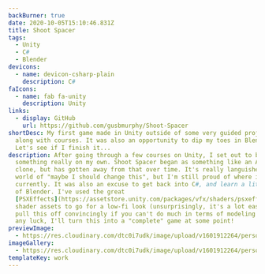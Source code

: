 ```yaml
---
backBurner: true
date: 2020-10-05T15:10:46.831Z
title: Shoot Spacer
tags:
  - Unity
  - C#
  - Blender
devicons:
  - name: devicon-csharp-plain
    description: C#
faIcons:
  - name: fab fa-unity
    description: Unity
links:
  - display: GitHub
    url: https://github.com/gusbmurphy/Shoot-Spacer
shortDesc: My first game made in Unity outside of some very guided projects
  along with courses. It was also an opportunity to dip my toes in Blender!
  Let's see if I finish it...
description: After going through a few courses on Unity, I set out to build
  something really on my own. Shoot Spacer began as something like an Asteroids
  clone, but has gotten away from that over time. It's really languished in the
  world of "maybe I should change this", but I'm still proud of where it's at
  currently. It was also an excuse to get back into C#, and learn a little bit
  of Blender. I've used the great
  [PSXEffects](https://assetstore.unity.com/packages/vfx/shaders/psxeffects-132368)
  shader assets to go for a low-fi look (unsurprisingly, it's a lot easier to
  pull this off convincingly if you can't do much in terms of modeling!). With
  any luck, I'll turn this into a "complete" game at some point!
previewImage:
  - https://res.cloudinary.com/dtc0i7udk/image/upload/v1601912264/personal-site/ezgif-1-c71a2ebd81aa_rdywdi.gif
imageGallery:
  - https://res.cloudinary.com/dtc0i7udk/image/upload/v1601912264/personal-site/ezgif-1-c71a2ebd81aa_rdywdi.gif
templateKey: work
---
```

